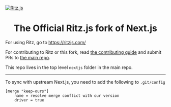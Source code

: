 [![Ritz.js](https://raw.githubusercontent.com/ritz-js/art/master/github-cover-photo.png)](https://ritzjs.com)

<h1 align="center">The Official Ritz.js fork of Next.js</h1>

For using Ritz, go to https://ritzjs.com/

For contributing to Ritz or this fork, read [the contributing guide](https://ritzjs.com/docs/contributing) and submit PRs to [the main repo](https://github.com/ritz-js/ritz).

This repo lives in the top level `nextjs` folder in the main repo.

---

To sync with upstream Next.js, you need to add the following to `.git/config`

```
[merge "keep-ours"]
	name = resolve merge conflict with our version
	driver = true
```
